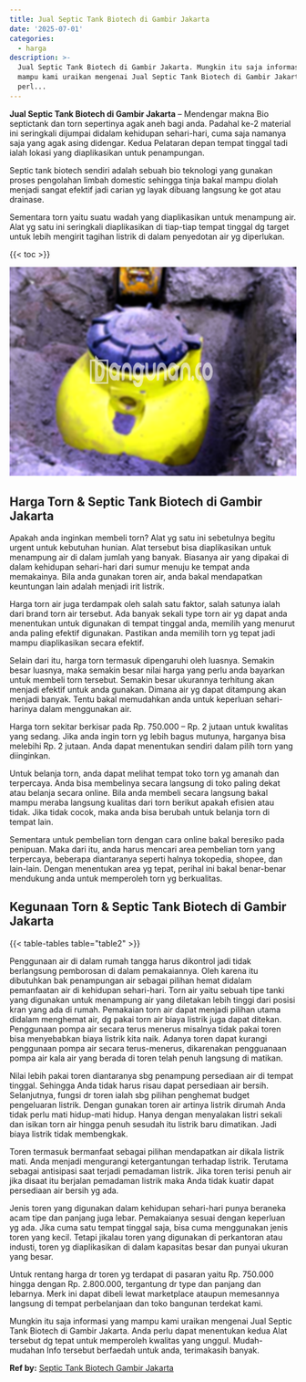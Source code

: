 ```yaml
---
title: Jual Septic Tank Biotech di Gambir Jakarta
date: '2025-07-01'
categories:
  - harga
description: >-
  Jual Septic Tank Biotech di Gambir Jakarta. Mungkin itu saja informasi yang
  mampu kami uraikan mengenai Jual Septic Tank Biotech di Gambir Jakarta. Anda
  perl...
---
```


**Jual Septic Tank Biotech di Gambir Jakarta** – Mendengar makna Bio septictank dan torn sepertinya agak aneh bagi anda. Padahal ke-2 material ini seringkali dijumpai didalam kehidupan sehari-hari, cuma saja namanya saja yang agak asing didengar. Kedua Pelataran depan tempat tinggal tadi ialah lokasi yang diaplikasikan untuk penampungan.

Septic tank biotech sendiri adalah sebuah bio teknologi yang gunakan proses pengolahan limbah domestic sehingga tinja bakal mampu diolah menjadi sangat efektif jadi carian yg layak dibuang langsung ke got atau drainase.

Sementara torn yaitu suatu wadah yang diaplikasikan untuk menampung air. Alat yg satu ini seringkali diaplikasikan di tiap-tiap tempat tinggal dg target untuk lebih mengirit tagihan listrik di dalam penyedotan air yg diperlukan.

{{< toc >}}

![Jual Septic Tank Biotech di Gambir Jakarta](/images/jual-bio-septictank-43.png)

## Harga Torn & Septic Tank Biotech di Gambir Jakarta

Apakah anda inginkan membeli torn? Alat yg satu ini sebetulnya begitu urgent untuk kebutuhan hunian. Alat tersebut bisa diaplikasikan untuk menampung air di dalam jumlah yang banyak. Biasanya air yang dipakai di dalam kehidupan sehari-hari dari sumur menuju ke tempat anda memakainya. Bila anda gunakan toren air, anda bakal mendapatkan keuntungan lain adalah menjadi irit listrik.

Harga torn air juga terdampak oleh salah satu faktor, salah satunya ialah dari brand torn air tersebut. Ada banyak sekali type torn air yg dapat anda menentukan untuk digunakan di tempat tinggal anda, memilih yang menurut anda paling efektif digunakan. Pastikan anda memilih torn yg tepat jadi mampu diaplikasikan secara efektif.

Selain dari itu, harga torn termasuk dipengaruhi oleh luasnya. Semakin besar luasnya, maka semakin besar nilai harga yang perlu anda bayarkan untuk membeli torn tersebut. Semakin besar ukurannya terhitung akan menjadi efektif untuk anda gunakan. Dimana air yg dapat ditampung akan menjadi banyak. Tentu bakal memudahkan anda untuk keperluan sehari-harinya dalam menggunakan air.

Harga torn sekitar berkisar pada Rp. 750.000 – Rp. 2 jutaan untuk kwalitas yang sedang. Jika anda ingin torn yg lebih bagus mutunya, harganya bisa melebihi Rp. 2 jutaan. Anda dapat menentukan sendiri dalam pilih torn yang diinginkan.

Untuk belanja torn, anda dapat melihat tempat toko torn yg amanah dan terpercaya. Anda bisa membelinya secara langsung di toko paling dekat atau belanja secara online. Bila anda membeli secara langsung bakal mampu meraba langsung kualitas dari torn berikut apakah efisien atau tidak. Jika tidak cocok, maka anda bisa berubah untuk belanja torn di tempat lain.

Sementara untuk pembelian torn dengan cara online bakal beresiko pada penipuan. Maka dari itu, anda harus mencari area pembelian torn yang terpercaya, beberapa diantaranya seperti halnya tokopedia, shopee, dan lain-lain. Dengan menentukan area yg tepat, perihal ini bakal benar-benar mendukung anda untuk memperoleh torn yg berkualitas.

## Kegunaan Torn & Septic Tank Biotech di Gambir Jakarta

{{< table-tables table="table2" >}}

Penggunaan air di dalam rumah tangga harus dikontrol jadi tidak berlangsung pemborosan di dalam pemakaiannya. Oleh karena itu dibutuhkan bak penampungan air sebagai pilihan hemat didalam pemanfaatan air di kehidupan sehari-hari. Torn air yaitu sebuah tipe tanki yang digunakan untuk menampung air yang diletakan lebih tinggi dari posisi kran yang ada di rumah. Pemakaian torn air dapat menjadi pilihan utama didalam menghemat air, dg pakai torn air biaya listrik juga dapat ditekan. Penggunaan pompa air secara terus menerus misalnya tidak pakai toren bisa menyebabkan biaya listrik kita naik. Adanya toren dapat kurangi penggunaan pompa air secara terus-menerus, dikarenakan pengguanaan pompa air kala air yang berada di toren telah penuh langsung di matikan.

Nilai lebih pakai toren diantaranya sbg penampung persediaan air di tempat tinggal. Sehingga Anda tidak harus risau dapat persediaan air bersih. Selanjutnya, fungsi dr toren ialah sbg pilihan penghemat budget pengeluaran listrik. Dengan gunakan toren air artinya listrik dirumah Anda tidak perlu mati hidup-mati hidup. Hanya dengan menyalakan listri sekali dan isikan torn air hingga penuh sesudah itu listrik baru dimatikan. Jadi biaya listrik tidak membengkak.

Toren termasuk bermanfaat sebagai pilihan mendapatkan air dikala listrik mati. Anda menjadi mengurangi ketergantungan terhadap listrik. Terutama sebagai antisipasi saat terjadi pemadaman listrik. Jika toren terisi penuh air jika disaat itu berjalan pemadaman listrik maka Anda tidak kuatir dapat persediaan air bersih yg ada.

Jenis toren yang digunakan dalam kehidupan sehari-hari punya beraneka acam tipe dan panjang juga lebar. Pemakaianya sesuai dengan keperluan yg ada. Jika cuma satu tempat tinggal saja, bisa cuma menggunakan jenis toren yang kecil. Tetapi jikalau toren yang digunakan di perkantoran atau industi, toren yg diaplikasikan di dalam kapasitas besar dan punyai ukuran yang besar.

Untuk rentang harga dr toren yg terdapat di pasaran yaitu Rp. 750.000 hingga dengan Rp. 2.800.000, tergantung dr type dan panjang dan lebarnya. Merk ini dapat dibeli lewat marketplace ataupun memesannya langsung di tempat perbelanjaan dan toko bangunan terdekat kami.

Mungkin itu saja informasi yang mampu kami uraikan mengenai Jual Septic Tank Biotech di Gambir Jakarta. Anda perlu dapat menentukan kedua Alat tersebut dg tepat untuk memperoleh kwalitas yang unggul. Mudah-mudahan Info tersebut berfaedah untuk anda, terimakasih banyak.

**Ref by:** [Septic Tank Biotech Gambir Jakarta](https://id.wikipedia.org/wiki/Septic)
